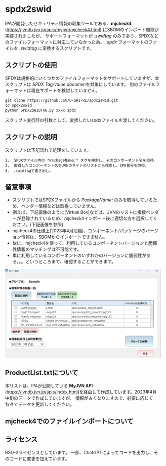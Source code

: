 # spdx2swid

IPAが開発したセキュリティ情報の収集ツールである、**mjcheck4** (<https://jvndb.jvn.jp/apis/myjvn/mjcheck4.html>) にSBOMのインポート機能が実装されましたが、
サポートフォーマットが *.swidtag* のみであり、SPDXなどのファイルフォーマットに対応していなかった為、 *.spdx* フォーマットのファイルを *.swidtag* に変換するスクリプトです。

## スクリプトの使用

SPDXは規格的にいくつかのファイルフォーマットをサポートしていますが、本スクリプトは *SPDX Tag/value documen*を対象にしています。
別のファイルフォーマットは現在サポートを検討していません。

```
git clone https://github.com/O-SHI-RI/spdx2swid.git
cd spdx2swid
python SPDX2SWIDTAG.py xxxx.spdx
```

スクリプト実行時の引数として、変換したいspdxファイルを渡してください。

## スクリプトの説明

スクリプトは下記流れで処理をしています。

    1.  SPDXファイル内の *PackageName:* タグを検索し、そのコンポーネント名を取得。
    2.  取得したコンポーネント名をJVNのサイトのリストから検索し、CPE番号を取得。
    3.　.swidtagで書き出し。

## 留意事項

-   スクリプトではSPDXファイルから *PackageName:* のみを取得しているため、ベンダー情報などは取得していません。
-   例えば、下記画像のように[Virtual Box]などは、JVNのリストに複数ベンダーが登録されているため、mjcheck4インポート後に適切な方を選択してください。(下記画像を参照)
-   mjcheck4の仕様上(2023年4月段階)、コンポーネント/パッケージのバージョン情報は、SBOMからインポートできません。
-   故に、mjcheck4を使って、利用しているコンポーネントバージョンと脆弱性情報のマッチングは不可能です。
-   単に利用しているコンポーネントのいずれかのバージョンに脆弱性がある。。。というところまで、確認することができます。

![mjcheck4](img/mjcheck4_sample.png)

## ProductList.txtについて

本リストは、IPAが公開している **MyJVN API** (<https://jvndb.jvn.jp/apis/index.html>)を経由して作成しています。2023年4月中旬のデータで作成していますが、
情報が古くなりますので、必要に応じて各々でデータを更新してください。

## mjcheck4でのファイルインポートについて



## ライセンス

BSD-2ライセンスとしています。
一部、ChatGPTによってコードを出力し、そのコードに変更を加えています。